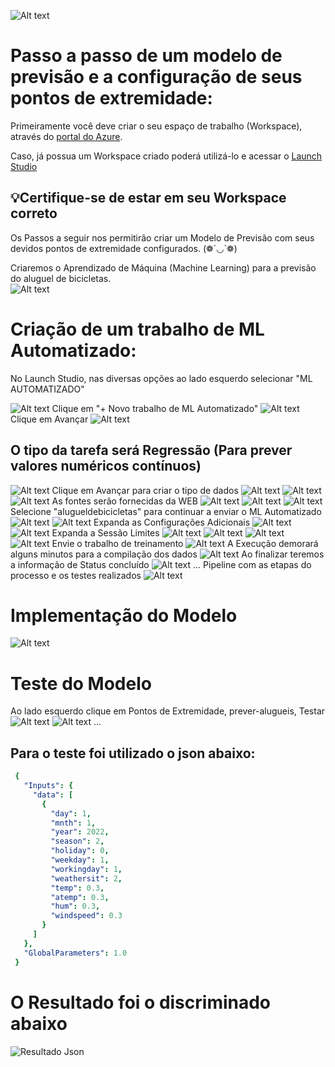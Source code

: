 ![Alt text](image.png)

# Passo a passo de um modelo de previsão e a configuração de seus pontos de extremidade:


Primeiramente você deve criar o seu espaço de trabalho (Workspace), através do [portal do Azure](https://www.portal.azure.com).

Caso, já possua um Workspace criado poderá utilizá-lo e acessar o [Launch Studio](https://ml.azure.com) 

## 💡Certifique-se de estar em seu Workspace correto

Os Passos a seguir nos permitirão criar um Modelo de Previsão com seus devidos pontos de extremidade configurados. (❁´◡`❁)

Criaremos o Aprendizado de Máquina (Machine Learning) para a previsão do aluguel de bicicletas.    
![Alt text](image-1.png)



# Criação de um trabalho de ML Automatizado:

No Launch Studio, nas diversas opções ao lado esquerdo selecionar  "ML AUTOMATIZADO" 

![Alt text](<ML Automatizado.png>)
Clique em "+ Novo trabalho de ML Automatizado"
![Alt text](<+ ML Automatizado.png>)
Clique em Avançar
![Alt text](<Avançar ML Automatizado.png>)
## O tipo da tarefa será Regressão (Para prever valores numéricos contínuos)
![Alt text](<Tipo de Dados Regressão.png>)
Clique em Avançar para criar o tipo de dados
![Alt text](<Criação de Dados.png>)
![Alt text](<Criar Ativo de Dados - Tipo de Dados.png>)
![Alt text](<Arquivos Web.png>)
As fontes serão fornecidas da WEB
![Alt text](URL.png)
![Alt text](Configura%C3%A7%C3%B5es.png)
![Alt text](Path.png)
Selecione "alugueldebicicletas" para continuar a enviar o ML Automatizado
![Alt text](<Aluguel de Bicicletas.png>)
![Alt text](<Envie ML.png>)
Expanda as Configurações Adicionais
![Alt text](<Config Add.png>)
![Alt text](<Mais Configurações Add.png>)
Expanda a Sessão Limites
![Alt text](<Sessão Limites.png>)
![Alt text](<Limites 1.png>)
![Alt text](<Limites 2.png>)
![Alt text](Computa%C3%A7%C3%A3o.png)
Envie o trabalho de treinamento
![Alt text](Examinar.png)
A Execução demorará alguns minutos para a compilação dos dados
![Alt text](<Em execução-1.png>)
Ao finalizar teremos a informação de Status concluído
![Alt text](Finaliza%C3%A7%C3%A3o.png)
...
Pipeline com as etapas do processo e os testes realizados
![Alt text](image-2.png)
# Implementação do Modelo
![Alt text](<Exito no modelo.png>)
# Teste do Modelo

Ao lado esquerdo clique em Pontos de Extremidade, prever-alugueis, Testar
![Alt text](<Pontos de extremidade.png>)
![Alt text](Testar.png)
...

## Para o teste foi utilizado o json abaixo:
```yaml
 {
   "Inputs": { 
     "data": [
       {
         "day": 1,
         "mnth": 1,   
         "year": 2022,
         "season": 2,
         "holiday": 0,
         "weekday": 1,
         "workingday": 1,
         "weathersit": 2, 
         "temp": 0.3, 
         "atemp": 0.3,
         "hum": 0.3,
         "windspeed": 0.3 
       }
     ]    
   },   
   "GlobalParameters": 1.0
 }
 ``````


# O Resultado foi o discriminado abaixo

![Resultado Json](https://github.com/cezarscarvalho/DIO-Azure-Microsoft-Projetos/assets/158849910/c2daac3a-318c-4c4d-8845-33ee97243c10)